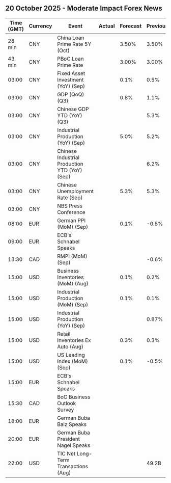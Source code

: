 ## 20 October 2025 - Moderate Impact Forex News

| Time (GMT) | Currency | Event | Actual | Forecast | Previous |
|------|----------|-------|--------|----------|----------|
| 28 min | CNY | China Loan Prime Rate 5Y (Oct) |  | 3.50% | 3.50% |
| 43 min | CNY | PBoC Loan Prime Rate |  | 3.00% | 3.00% |
| 03:00 | CNY | Fixed Asset Investment (YoY) (Sep) |  | 0.1% | 0.5% |
| 03:00 | CNY | GDP (QoQ) (Q3) |  | 0.8% | 1.1% |
| 03:00 | CNY | Chinese GDP YTD (YoY) (Q3) |  |  | 5.3% |
| 03:00 | CNY | Industrial Production (YoY) (Sep) |  | 5.0% | 5.2% |
| 03:00 | CNY | Chinese Industrial Production YTD (YoY) (Sep) |  |  | 6.2% |
| 03:00 | CNY | Chinese Unemployment Rate (Sep) |  | 5.3% | 5.3% |
| 03:00 | CNY | NBS Press Conference |  |  |  |
| 08:00 | EUR | German PPI (MoM) (Sep) |  | 0.1% | -0.5% |
| 09:00 | EUR | ECB's Schnabel Speaks |  |  |  |
| 13:30 | CAD | RMPI (MoM) (Sep) |  |  | -0.6% |
| 15:00 | USD | Business Inventories (MoM) (Aug) |  | 0.1% | 0.2% |
| 15:00 | USD | Industrial Production (MoM) (Sep) |  | 0.1% | 0.1% |
| 15:00 | USD | Industrial Production (YoY) (Sep) |  |  | 0.87% |
| 15:00 | USD | Retail Inventories Ex Auto (Aug) |  | 0.3% | 0.3% |
| 15:00 | USD | US Leading Index (MoM) (Sep) |  | 0.1% | -0.5% |
| 15:00 | EUR | ECB's Schnabel Speaks |  |  |  |
| 15:30 | CAD | BoC Business Outlook Survey |  |  |  |
| 18:00 | EUR | German Buba Balz Speaks |  |  |  |
| 20:00 | EUR | German Buba President Nagel Speaks |  |  |  |
| 22:00 | USD | TIC Net Long-Term Transactions (Aug) |  |  | 49.2B |
